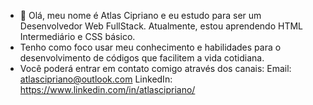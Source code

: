- 👋 Olá, meu nome é Atlas Cipriano e eu estudo para ser um Desenvolvedor Web FullStack. Atualmente, estou aprendendo HTML Intermediário e CSS básico. 
- Tenho como foco usar meu conhecimento e habilidades para o desenvolvimento de códigos que facilitem a vida cotidiana.
- Você poderá entrar em contato comigo através dos canais:
  Email: atlascipriano@outlook.com
  LinkedIn: https://www.linkedin.com/in/atlascipriano/

